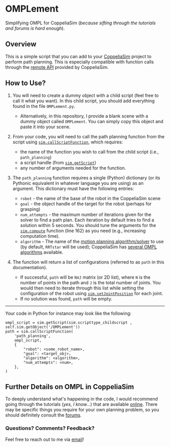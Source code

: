 # OMPLement
Simplifying OMPL for CoppeliaSim (_because sifting through the tutorials and forums is hard enough_).

## Overview

This is a simple script that you can add to your [CoppeliaSim](https://www.coppeliarobotics.com/) project to perform path planning. This is especially compatible with function calls through the [remote API](https://manual.coppeliarobotics.com/en/remoteApiOverview.htm) provided by CoppeliaSim.

## How to Use?

1. You will need to create a dummy object with a child script (feel free to call it what you want). In this child script, you should add everything found in the file ```OMPLement.py```.
   - Alternatively, in this repository, I provide a blank scene with a dummy object called ```OMPLement```. You can simply copy this object and paste it into your scene.

2. From your code, you will need to call the path planning function from the script using [```sim.callScriptFunction```](https://manual.coppeliarobotics.com/en/regularApi/simCallScriptFunction.htm), which requires:
   - the name of the function you wish to call from the child script (i.e., ```path_planning```)
   - a script handle (from [```sim.getScript```](https://manual.coppeliarobotics.com/en/regularApi/simGetScript.htm))
   - any number of arguments needed for the function.

3. The ```path_planning``` function requires a single (Python) dictionary (or its Pythonic equivalent in whatever language you are using) as an argument. This dictionary must have the following entries:
    - ```robot``` - the name of the base of the robot in the CoppeliaSim scene
	- ```goal``` - the object handle of the target for the robot (perhaps for grasping)
	- ```num_attempts``` - the maximum number of iterations given for the solver to find a path plan. Each iteration by default tries to find a solution within 5 seconds. You should tune the arguments for the [```sim.compute```](https://manual.coppeliarobotics.com/en/simOMPL.htm#compute) function (line 162) as you need (e.g., increasing computation time).
    - ```algorithm``` - The name of the [motion planning algorithm/solver](https://ompl.kavrakilab.org/planners.html) to use (by default, ```RRTstar``` will be used); CoppeliaSim has [several OMPL algorithms](https://manual.coppeliarobotics.com/en/simOMPL.htm#enum:Algorithm) available.


4. The function will return a list of configurations (referred to as ```path``` in this documentation).
   - If successful, ```path``` will be ```N```x```J``` matrix (or 2D list), where ```N``` is the number of points in the path and ```J``` is the total number of joints. You would then need to iterate through this list while setting the configuration of the robot using [```sim.setJointPosition```](https://manual.coppeliarobotics.com/en/regularApi/simSetJointPosition.htm) for each joint.
   - If no solution was found, ```path``` will be empty.

---

Your code in Python for instance may look like the following:
```
ompl_script = sim.getScript(sim.scripttype_childscript , self.sim.getObject('/OMPLement'))
path = sim.callScriptFunction(
	'path_planning',
	ompl_script,
	{
		"robot": <some_robot_name>,
		"goal": <target_obj>,
		"algorithm": <algorithm>,
		"num_attempts": <num>,
	},
)
```

## Further Details on OMPL in CoppeliaSim

To deeply understand what's happening in the code, I would recommend going through the tutorials (_yes, I know..._) that are available [online](https://manual.coppeliarobotics.com/en/pathAndMotionPlanningModules.htm). There may be specific things you require for your own planning problem, so you should definitely consult the [forums](https://forum.coppeliarobotics.com/index.php).


### Questions? Comments? Feedback?

Feel free to reach out to me via [email](mailto:dpaulius@cs.brown.edu)!